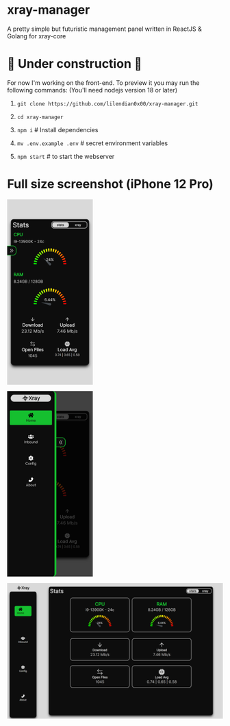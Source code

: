 # xray-manager

A pretty simple but futuristic management panel written in ReactJS & Golang for xray-core

# 🚧 Under construction 🚧

For now I'm working on the front-end. To preview it you may run the following commands: (You'll need nodejs version 18 or later)

1. `git clone https://github.com/lilendian0x00/xray-manager.git`

2. `cd xray-manager`

3. `npm i` # Install dependencies

4. `mv .env.example .env` # secret environment variables

5. `npm start` # to start the webserver

# Full size screenshot (iPhone 12 Pro)

<div style="display: flex; flex-direction:column; gap:15px;">
    <img src="./images/panel-i12pro.png" width="200">
    <img src="./images/panel-navbar.png" width="200">
    <img src="./images/desktop.png">
</div>
